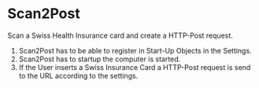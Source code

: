 # Scan2Post
Scan a Swiss Health Insurance card and create a HTTP-Post request.

1. Scan2Post has to be able to register in Start-Up Objects in the Settings. 
2. Scan2Post has to startup the computer is started.
3. If the User inserts a Swiss Insurance Card a HTTP-Post request is send to the URL according to the settings.
